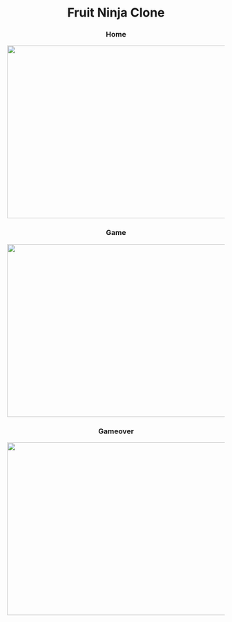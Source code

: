 
<h1 align="center">Fruit Ninja Clone</h1>

<div align="center">
  <h3 align="center">Home</h3>
  <img src = "https://user-images.githubusercontent.com/88266321/170956462-859a367d-6fe2-44b3-a51f-b93cf5b387da.PNG" width="600" height="400" ">
  <br>
  <h3 align="center">Game</h3>
  <img src = "https://user-images.githubusercontent.com/88266321/170957059-a05eca0b-4e4b-48a2-ae85-e20d9a7b2dd3.PNG" width="600" height="400" ">                   <br>
  <h3 align="center">Gameover</h3>
  <img src = "https://user-images.githubusercontent.com/88266321/170957162-ff57ce3f-5279-4441-a600-41f9c2d15747.PNG" width="600" height="400" ">
  </div>



